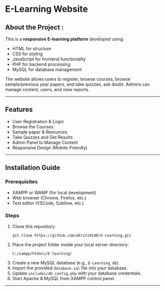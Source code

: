 # E-Learning Website

## About the Project :

This is a **responsive E-learning platform** developed using:

- HTML for structure
- CSS for styling
- JavaScript for frontend functionality
- PHP for backend processing
- MySQL for database management

The website allows users to register, browse courses, browse sample/previous year papers, and take quizzes, ask doubt. Admins can manage content, users, and view reports.

---


##  Features

- User Registration & Login  
- Browse the Courses  
-  Sample paper & Resources  
- Take Quizzes and Get Results  
- Admin Panel to Manage Content  
- Responsive Design (Mobile-Friendly)

---


## Installation Guide

### Prerequisites
- XAMPP or WAMP (for local development)
- Web browser (Chrome, Firefox, etc.)
- Text editor (VSCode, Sublime, etc.)

### Steps
1. Clone this repository:
    ```
    git clone https://github.com/akriti9140/E-Learning.git
    ```
2. Place the project folder inside your local server directory:
    ```
    C:/xampp/htdocs/E-learning/
    ```
3. Create a new MySQL database (e.g., `E-Learning_db`).
4. Import the provided `database.sql` file into your database.
5. Update `includes/db_config.php` with your database credentials.
6. Start Apache & MySQL from XAMPP control panel.


---





